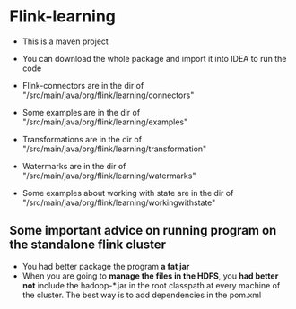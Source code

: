 # Flink-learning
* This is a maven project

* You can download the whole package and import it into IDEA to run the code

* Flink-connectors are in the dir of "/src/main/java/org/flink/learning/connectors"

* Some examples are in the dir of "/src/main/java/org/flink/learning/examples"

* Transformations are in the dir of "/src/main/java/org/flink/learning/transformation"

* Watermarks are in the dir of "/src/main/java/org/flink/learning/watermarks"

* Some examples about working with state are in the dir of "/src/main/java/org/flink/learning/workingwithstate"

## Some important advice on running program on the standalone flink cluster

* You had better package the program **a fat jar**
* When you are going to **manage the files in the HDFS**, you **had better not** include the hadoop-*.jar in the root classpath at every machine of the cluster. The best way is to add dependencies in the pom.xml